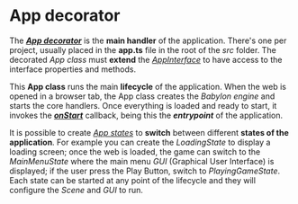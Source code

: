 # App decorator
The [***App decorator***](https://khanonjs.com/api-docs/functions/decorators_app.App.html) is the **main handler** of the application. There's one per project, usually placed in the **app.ts** file in the root of the *src* folder.
The decorated *App class* must **extend** the [*AppInterface*](https://khanonjs.com/api-docs/classes/decorators_app.AppInterface.html) to have access to the interface properties and methods.

This **App class** runs the main **lifecycle** of the application. When the web is opened in a browser tab, the App class creates the *Babylon engine* and starts the core handlers. Once everything is loaded and ready to start, it invokes the [***onStart***](https://khanonjs.com/api-docs/classes/decorators_app.AppInterface.html#onStart) callback, being this the ***entrypoint*** of the application.

It is possible to create [*App states*](https://khanonjs.com/api-docs/modules/decorators_app_app_state.html) to **switch** between different **states of the application**. For example you can create  the *LoadingState* to display a loading screen; once the web is loaded, the game can switch to the *MainMenuState* where the main menu *GUI* (Graphical User Interface) is displayed; if the user press the Play Button, switch to *PlayingGameState*. Each state can be started at any point of the lifecycle and they will configure the *Scene* and *GUI* to run.